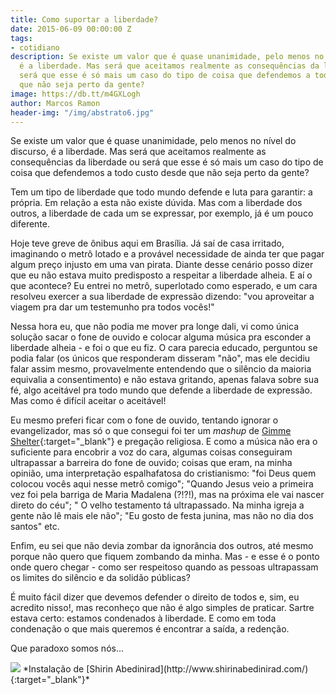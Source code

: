 ```yaml
---
title: Como suportar a liberdade?
date: 2015-06-09 00:00:00 Z
tags:
- cotidiano
description: Se existe um valor que é quase unanimidade, pelo menos no nível do discurso,
  é a liberdade. Mas será que aceitamos realmente as consequências da liberdade ou
  será que esse é só mais um caso do tipo de coisa que defendemos a todo custo desde
  que não seja perto da gente?
image: https://db.tt/m4GXLogh
author: Marcos Ramon
header-img: "/img/abstrato6.jpg"
---
```


Se existe um valor que é quase unanimidade, pelo menos no nível do discurso, é a liberdade. Mas será que aceitamos realmente as consequências da liberdade ou será que esse é só mais um caso do tipo de coisa que defendemos a todo custo desde que não seja perto da gente?

Tem um tipo de liberdade que todo mundo defende e luta para garantir: a própria. Em relação a esta não existe dúvida. Mas com a liberdade dos outros, a liberdade de cada um se expressar, por exemplo, já é um pouco diferente.

Hoje teve greve de ônibus aqui em Brasília. Já saí de casa irritado, imaginando o metrô lotado e a provável necessidade de ainda ter que pagar algum preço injusto em uma van pirata. Diante desse cenário posso dizer que eu não estava muito predisposto a respeitar a liberdade alheia. E aí o que acontece? Eu entrei no metrô, superlotado como esperado, e um cara resolveu exercer a sua liberdade de expressão dizendo: "vou aproveitar a viagem pra dar um testemunho pra todos vocês!"

Nessa hora eu, que não podia me mover pra longe dali, vi como única solução sacar o fone de ouvido e colocar alguma música pra esconder a liberdade alheia - e foi o que eu fiz. O cara parecia educado, perguntou se podia falar (os únicos que responderam disseram "não", mas ele decidiu falar assim mesmo, provavelmente entendendo que o silêncio da maioria equivalia a consentimento) e não estava gritando, apenas falava sobre sua fé, algo aceitável pra todo mundo que defende a liberdade de expressão. Mas como é difícil aceitar o aceitável!

Eu mesmo preferi ficar com o fone de ouvido, tentando ignorar o evangelizador, mas só o que consegui foi ter um *mashup* de [Gimme Shelter](https://www.youtube.com/watch?v=Jb-JZPmiEOI){:target="_blank"} e pregação religiosa. E como a música não era o suficiente para encobrir a voz do cara, algumas coisas conseguiram ultrapassar a barreira do fone de ouvido; coisas que eram, na minha opinião, uma interpretação espalhafatosa do cristianismo: "foi Deus quem colocou vocês aqui nesse metrô comigo"; "Quando Jesus veio a primeira vez foi pela barriga de Maria Madalena (?!?!), mas na próxima ele vai nascer direto do céu"; " O velho testamento tá ultrapassado. Na minha igreja a gente não lê mais ele não"; "Eu gosto de festa junina, mas não no dia dos santos" etc.

Enfim, eu sei que não devia zombar da ignorância dos outros, até mesmo porque não quero que fiquem zombando da minha. Mas - e esse é o ponto onde quero chegar - como ser respeitoso quando as pessoas ultrapassam os limites do silêncio e da solidão públicas?

É muito fácil dizer que devemos defender o direito de todos e, sim, eu acredito nisso!, mas reconheço que não é algo simples de praticar. Sartre estava certo: estamos condenados à liberdade. E como em toda condenação o que mais queremos é encontrar a saída, a redenção.

Que paradoxo somos nós...

<img src="https://db.tt/m4GXLogh">
*Instalação de [Shirin Abedinirad](http://www.shirinabedinirad.com/){:target="_blank"}*
